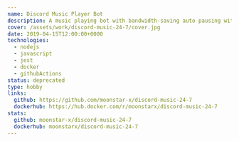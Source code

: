 ```yaml
---
name: Discord Music Player Bot
description: A music playing bot with bandwidth-saving auto pausing with support for YouTube, SoundCloud, local files and Internet streams.
cover: /assets/work/discord-music-24-7/cover.jpg
date: 2019-04-15T12:00:00+0000
technologies:
  - nodejs
  - javascript
  - jest
  - docker
  - githubActions
status: deprecated
type: hobby
links:
  github: https://github.com/moonstar-x/discord-music-24-7
  dockerhub: https://hub.docker.com/r/moonstarx/discord-music-24-7
stats:
  github: moonstar-x/discord-music-24-7
  dockerhub: moonstarx/discord-music-24-7
---
```

